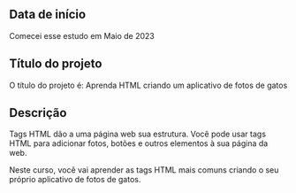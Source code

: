 ## Data de início

Comecei esse estudo em Maio de 2023

## Título do projeto

O título do projeto é: Aprenda HTML criando um aplicativo de fotos de gatos

## Descrição

Tags HTML dão a uma página web sua estrutura. Você pode usar tags HTML para adicionar fotos, botões e outros elementos à sua página da web.

Neste curso, você vai aprender as tags HTML mais comuns criando o seu próprio aplicativo de fotos de gatos.
